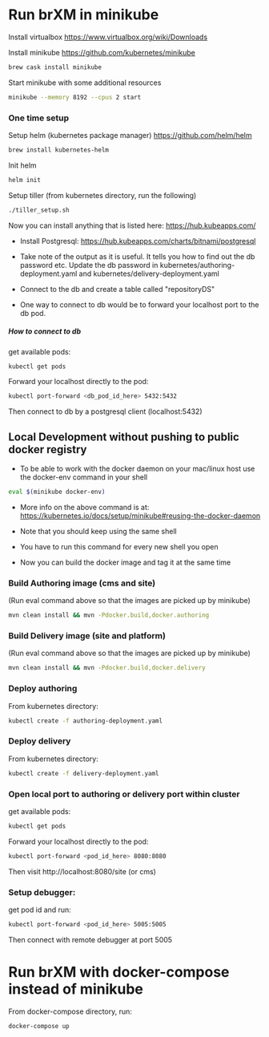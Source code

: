 # Run brXM in minikube

Install virtualbox https://www.virtualbox.org/wiki/Downloads

Install minikube https://github.com/kubernetes/minikube
```bash
brew cask install minikube
```
Start minikube with some additional resources

```bash
minikube --memory 8192 --cpus 2 start
```

### One time setup
Setup helm (kubernetes package manager) https://github.com/helm/helm
```bash
brew install kubernetes-helm
```

Init helm

```bash
helm init
```

Setup tiller (from kubernetes directory, run the following)
```bash
./tiller_setup.sh
```

Now you can install anything that is listed here: https://hub.kubeapps.com/

* Install Postgresql: https://hub.kubeapps.com/charts/bitnami/postgresql

* Take note of the output as it is useful. It tells you how to find out the db password etc. Update the db password in 
kubernetes/authoring-deployment.yaml and kubernetes/delivery-deployment.yaml

* Connect to the db and create a table called "repositoryDS"
* One way to connect to db would be to forward your localhost port to the db pod.
##### How to connect to db
get available pods:

```bash
kubectl get pods
```

Forward your localhost directly to the pod:

````bash
kubectl port-forward <db_pod_id_here> 5432:5432
````

Then connect to db by a postgresql client (localhost:5432)


## Local Development without pushing to public docker registry
* To be able to work with the docker daemon on your mac/linux host use the docker-env command in your shell
```bash
eval $(minikube docker-env)
```
* More info on the above command is at: https://kubernetes.io/docs/setup/minikube#reusing-the-docker-daemon
* Note that you should keep using the same shell
* You have to run this command for every new shell you open

* Now you can build the docker image and tag it at the same time


### Build Authoring image (cms and site)

(Run eval command above so that the images are picked up by minikube)

```bash
mvn clean install && mvn -Pdocker.build,docker.authoring
```

### Build Delivery image (site and platform)

(Run eval command above so that the images are picked up by minikube)

```bash
mvn clean install && mvn -Pdocker.build,docker.delivery
```

### Deploy authoring

From kubernetes directory:

```bash
kubectl create -f authoring-deployment.yaml
```

### Deploy delivery

From kubernetes directory:

```bash
kubectl create -f delivery-deployment.yaml
```

### Open local port to authoring or delivery port within cluster

get available pods:

```bash
kubectl get pods
```

Forward your localhost directly to the pod:

````bash
kubectl port-forward <pod_id_here> 8080:8080
````

Then visit http://localhost:8080/site (or cms)

### Setup debugger:

get pod id and run:

```bash
kubectl port-forward <pod_id_here> 5005:5005
```

Then connect with remote debugger at port 5005


# Run brXM with docker-compose instead of minikube

From docker-compose directory, run:

```bash
docker-compose up
```







